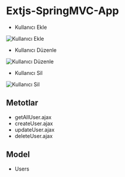 # Extjs-SpringMVC-App
- Kullanıcı Ekle

![Kullanıcı Ekle](https://r.resimlink.com/NB5iL7FG.png)
- Kullanıcı Düzenle

![Kullanıcı Düzenle](https://r.resimlink.com/9n4or_shS2t-.png)
- Kullanıcı Sil

![Kullanıcı Sil](https://r.resimlink.com/DeXiI54.png)

## Metotlar
- getAllUser.ajax
- createUser.ajax
- updateUser.ajax
- deleteUser.ajax

## Model
- Users
